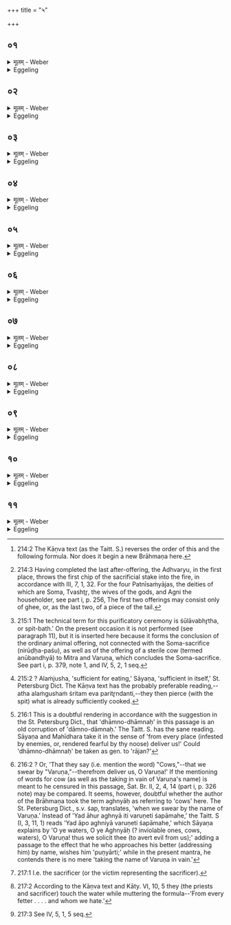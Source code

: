+++
title = "५"

+++






##  ०१
<details><summary>मूलम् - Weber</summary>

सो ऽत्यु᳘पयजति॥  
यज्ञं᳘ गछ स्वाहेत्या᳘पो वै᳘ यज्ञ आ᳘पो रे᳘तो रे᳘त एॗवैत᳘त्सिञ्चति॥
</details>

<details><summary>Eggeling</summary>

1. He makes the additional by-offerings:--with 'Go thou to the sacrifice [^egg_537], Hail!' The sacrifice is water, and seed is water: he thus casts seed.

[^egg_537]: 214:2 The Kāṇva text (as the Taitt. S.) reverses the order of this and the following formula. Nor does it begin a new Brāhmaṇa here.
</details>


##  ०२
<details><summary>मूलम् - Weber</summary>

सो᳘मं गछ स्वाहे᳘ति॥  
रे᳘तो वै सो᳘मो रे᳘त एॗवैत᳘त्सिञ्चति॥
</details>

<details><summary>Eggeling</summary>

2. 'Go thou to Soma, Hail!' Soma is seed: he thus casts seed.
</details>


##  ०३
<details><summary>मूलम् - Weber</summary>

दिव्यं न᳘भो गछ स्वाहे᳘ति॥  
आ᳘पो वै᳘ दिव्यं न᳘भ आ᳘पो रे᳘तो रे᳘त एॗवैत᳘त्सिञ्चति॥
</details>

<details><summary>Eggeling</summary>

3. 'Go thou to the heavenly ether, Hail!' The heavenly ether is water, and seed is water: he thus casts seed.
</details>


##  ०४
<details><summary>मूलम् - Weber</summary>

अग्निं᳘ वैश्वानरं᳘ गछ स्वाहे᳘ति॥  
इयं वै᳘ पृथिव्य᳘ग्नि᳘र्वैश्वानॗरः सेय᳘म् प्रतिष्ठे᳘मा᳘मेवैत᳘त्प्रतिष्ठा᳘मभिप्र᳘जनयति॥
</details>

<details><summary>Eggeling</summary>

4. 'Go thou to Agni Vaiśvānara, Hail!' Agni Vaiśvānara ('belonging to all men') is this earth, and she is a safe resting-place: upon that safe resting-place he thus produces (creatures).
</details>


##  ०५
<details><summary>मूलम् - Weber</summary>

अ᳘थ मु᳘खं वि᳘मृष्टे॥  
म᳘नो मे हा᳘र्दि यछे᳘ति त᳘थो होपयष्टात्माॗनं नानुप्र᳘वृणक्ति॥
</details>

<details><summary>Eggeling</summary>

5. He then touches his mouth, with, 'Give me mind and heart!' thus indeed the by-offerer does not throw himself after (the oblations into the fire).
</details>


##  ०६
<details><summary>मूलम् - Weber</summary>

अ᳘थ जा᳘घन्या प᳘त्नीः सं᳘याजयन्ति॥  
जघनार्धो वै जा᳘घनी जघनार्धाद्वै यो᳘षायै प्रजाः प्र᳘जायन्ते तॗत्प्रैॗवैत᳘ज्जनयति यज्जा᳘घन्या प᳘त्नीः संयाज᳘यन्ति॥
</details>

<details><summary>Eggeling</summary>

6. Thereupon [^egg_538] they perform the Patnīsaṁyājas

[^egg_538]: 214:3 Having completed the last after-offering, the Adhvaryu, in the  first place, throws the first chip of the sacrificial stake into the fire, in accordance with III, 7, 1, 32. For the four Patnīsaṁyājas, the deities of which are Soma, Tvashṭr̥, the wives of the gods, and Agni the householder, see part i, p. 256, The first two offerings may consist only of ghee, or, as the last two, of a piece of the tail.

with the tail (of the victim), for the tail is the hind-part, and from the hind-part of woman offspring is produced: hence offspring is produced by the Patnīsaṁyājas being performed with the tail.
</details>


##  ०७
<details><summary>मूलम् - Weber</summary>

अन्तरतो᳘ देवा᳘नाम् प᳘त्नीभ्यो᳘ ऽवद्यति॥  
अन्तरतो वै यो᳘षायै प्रजाः प्र᳘जायन्त उप᳘रिष्टादग्न᳘ये गृह᳘पतय उप᳘रिष्टाद्वै वृ᳘षा यो᳘षाम् अधिद्रवति॥
</details>

<details><summary>Eggeling</summary>

7. For the wives of the gods he cuts portions from the inside, since it is from the inside of woman that offspring is produced; for Agni the householder from above, since it is from above that the male approaches the female.
</details>


##  ०८
<details><summary>मूलम् - Weber</summary>

अ᳘थ हृदयशूले᳘नावभृथं᳘ यन्ति॥  
पशो᳘र्ह वा᳘ आलभ्य᳘मानस्य हृ᳘दयं शु᳘क्समभ्य᳘वैति हृ᳘दयाद्धृदयशूलम᳘थ य᳘छृत᳘स्य परितृन्द᳘न्ति त᳘दलं᳘जुषं त᳘स्मादु परितृ᳘द्यैव᳘ शूला᳘कुर्यात्त᳘त्त्रिःप्रच्युते᳘ पशौ हृ᳘दयम् प्रवृ᳘ह्योत्तम᳘म् प्रत्य᳘वदधाति॥
</details>

<details><summary>Eggeling</summary>

8. Thereupon they betake themselves, with the heart-spit, to the purificatory bath [^egg_539]. Now, the anguish of the victim, in being slaughtered, concentrates itself into the heart, and from the heart into the heart-spit; and whatever part of cooked (food) is pierced that becomes palatable [^egg_540]: therefore let him roast it on the spit after piercing it. Uppermost on the thrice-moved (portions of the) victim he places that heart after pulling it off (the spit).

[^egg_539]: 215:1 The technical term for this purificatory ceremony is śūlāvabhr̥tha, or spit-bath.' On the present occasion it is not performed (see paragraph 11), but it is inserted here because it forms the conclusion of the ordinary animal offering, not connected with the Soma-sacrifice (nirūḍḥa-paśu), as well as of the offering of a sterile cow (termed anūbandhyā) to Mitra and Varuṇa, which concludes the Soma-sacrifice. See part i, p. 379, note 1, and IV, 5, 2, 1 seq.

[^egg_540]: 215:2 ? Alaṁjusha, 'sufficient for eating,' Sāyaṇa, 'sufficient in itself,' St. Petersburg Dict. The Kāṇva text has the probably preferable reading,--atha alaṁgushaṁ śritam eva paritr̥ndanti,--they then pierce (with the spit) what is already sufficiently cooked.
</details>


##  ०९
<details><summary>मूलम् - Weber</summary>

अ᳘थ हृदयशूलम् प्र᳘यछति॥  
तन्न᳘ पृथिव्या᳘म् परा᳘स्येॗन्नाप्सु स य᳘त्पृथिव्या᳘म् परा᳘स्येदो᳘षधीश्च व᳘नस्प᳘तींश्चैषा शुक्प्र᳘विशेद्य᳘दप्सु᳘ परा᳘स्येदप᳘ एषा शुक्प्र᳘विशेत्त᳘स्मान्न᳘ पृथिव्यांॗ नाॗप्सु॥
</details>

<details><summary>Eggeling</summary>

9. He (the slaughterer) then hands the heart-spit (to the Adhvaryu). Let him not throw it on the

ground, nor into the water; for were he to throw it on the ground, that anguish would enter into the plants and trees; and were he to throw it into the water, that anguish would enter into the water: hence neither on the ground, nor into the water.
</details>


##  १०
<details><summary>मूलम् - Weber</summary>

अप᳘ एॗवाभ्यवे᳘त्य॥  
य᳘त्र शु᳘ष्कस्य चार्द्र᳘स्य च संधिः स्यात्तदु᳘पगूहेद्य᳘द्यु अभ्यवा᳘यनाय ग्ला᳘येद᳘ग्रेण यू᳘पमुदपात्रं᳘ निनी᳘य य᳘त्र शु᳘ष्कस्य चार्द्र᳘स्य च संधिर्भ᳘वति तदु᳘पगूहतिॗ नापो नौ᳘षधीर्हिंसीरि᳘ति त᳘थाॗ नापो नौ᳘षधीर्हिनस्ति धा᳘म्नोधाम्नो राजंस्त᳘तो वरुण नो मुञ्च य᳘दाहु᳘रघ्न्या इ᳘ति व᳘रुणे᳘ति श᳘पामहे त᳘तो वरुण नो मुञ्चे᳘ति त᳘देनᳫं स᳘र्वस्माद्वरुणपाशात्स᳘र्वस्माद्वरुॗण्यात्प्र᳘मुञ्चति॥
</details>

<details><summary>Eggeling</summary>

10. But on going down to the water, let him bury it at the place where the dry and the moist meet. But if he feel disinclined to going down (to the water), he pours out a vessel of water in front of the sacrificial stake and buries (the spit) at the place where the dry and the moist meet, with (Vāj. S. VI, 22), 'Injure thou not the waters nor the plants!' thus it injures neither the waters nor the plants; 'From every fetter [^egg_541]--therefrom deliver us, O king Varuṇa! That they say, we swear by the "Inviolable (cows)," by "Varuṇa [^egg_542],"

[^egg_541]: 216:1 This is a doubtful rendering in accordance with the suggestion in the St. Petersburg Dict., that 'dhāmno-dhāmnaḥ' in this passage is an old corruption of 'dāmno-dāmnaḥ.' The Taitt. S. has the sane reading. Sāyaṇa and Mahīdhara take it in the sense of 'from every place (infested by enemies, or, rendered fearful by thy noose) deliver us!' Could 'dhāmno-dhāmnaḥ' be taken as gen. to 'rājan?'

[^egg_542]: 216:2 ? Or, 'That they say (i.e. mention the word) "Cows,"--that we swear by "Varuṇa,"--therefrom deliver us, O Varuṇa!' If the mentioning of words for cow (as well as the taking in vain of Varuṇa's name) is meant to he censured in this passage, Śat. Br. II, 2, 4, 14 (part i, p. 326 note) may be compared. It seems, however, doubtful whether the author of the Brāhmaṇa took the term aghnyāḥ as referring to 'cows' here. The St. Petersburg Dict., s.v. śap, translates, 'when we swear by the name of Varuṇa.' Instead of 'Yad āhur aghnyā iti varuṇeti śapāmahe,' the Taitt. S (I, 3, 11, 1) reads 'Yad āpo aghniyā varuṇeti śapāmahe,' which Sāyaṇa explains by 'O ye waters, O ye Aghnyāḥ (? inviolable ones, cows, waters), O Varuṇa! thus we solicit thee (to avert evil from us);' adding a passage to the effect that he who approaches his better (addressing him) by name, wishes him 'puṇyārti;' while in the present mantra, he contends there is no mere 'taking the name of Varuṇa in vain.'

therefrom deliver us, O Varuṇa!' Thereby he delivers him [^egg_543] from every noose of Varuṇa, from all (guilt) against Varuṇa.

[^egg_543]: 217:1 I.e. the sacrificer (or the victim representing the sacrificer).
</details>


##  ११
<details><summary>मूलम् - Weber</summary>

अ᳘थाभि᳘मन्त्रयते॥  
सुमित्रिया᳘ न आ᳘प ओ᳘षधयः सन्तु दुर्मित्रियास्त᳘स्मै सन्तुॗ यो ऽस्मान्द्वे᳘ष्टि यं᳘ च वयं᳘ द्विष्म इ᳘ति य᳘त्र वा᳘ एते᳘न प्रच᳘रन्त्या᳘पश्च ह वा᳘ अस्मात्ता᳘वदो᳘षधयश्चापक्र᳘म्येव तिष्ठन्ति त᳘दु ता᳘भिर्मित्रधे᳘यं कुरुते त᳘थो हैनं ताः पु᳘नः प्र᳘विशन्त्येॗषो त᳘त्र प्रा᳘यश्चित्तिः क्रियते स वैॗ नाग्नीषोमी᳘यस्य पशोः᳘ करो᳘तिॗ नाग्नेय᳘स्य वशा᳘या एॗवानूबॗन्ध्यायै ताᳫं हि सर्वो᳘ ऽनु यज्ञः᳘ संति᳘ष्ठत एत᳘दु हास्याग्नीषोमी᳘यस्य च पशो᳘राग्नेय᳘स्य च हृदयशूले᳘न चरित᳘म् भवति य᳘द्वशा᳘याश्च᳘रन्ति॥
</details>
<details><summary>Eggeling</summary>

11. He then addresses (the water) [^egg_544] with, 'May the waters and plants be friendly unto us, unfriendly to him who hateth us, and whom we hate!' For when they proceed with that (spit), the waters, forsooth, as well as the plants, keep as it were receding from him; but hereby he now makes a covenant with them, and so they again approach to him, and that expiation is performed (to them). He does not perform (the spit-bath) at the animal offering to Agni and Soma, nor at that to Agni, but only at that of the Anūbandhyā-cow [^egg_545], for therewith the whole sacrifice attains to completion. And in that they perform (the ceremony) with the heart-spit at the cow (offering), thereby indeed it comes to be performed also for the animal offering to Agni and Soma, as well as for that to Agni.

[^egg_544]: 217:2 According to the Kāṇva text and Kāty. VI, 10, 5 they (the priests and sacrificer) touch the water while muttering the formula--'From every fetter . . . . and whom we hate.'

[^egg_545]: 217:3 See IV, 5, 1, 5 seq.
</details>

